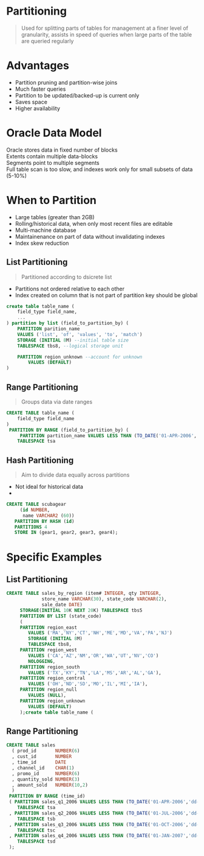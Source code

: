 # Partitioning 
> Used for splitting parts of tables for management at a finer level of granularity, assists in speed of queries when large parts of the table are queried regularly 


# Advantages  
- Partition pruning and partition-wise joins
- Much faster queries  
- Partition to be updated/backed-up is current only
- Saves space  
- Higher availability  


# Oracle Data Model 
Oracle stores data in fixed number of blocks  
Extents contain multiple data-blocks   
Segments point to multiple segments  
Full table scan is too slow, and indexes work only for small subsets of data (5-10%)

# When to Partition  
- Large tables (greater than 2GB)
- Rolling/historical data, when only most recent files are editable 
- Multi-machine database 
- Maintainenance on part of data without invalidating indexes  
- Index skew reduction

## List Partitioning  
> Partitioned according to dsicrete list   
- Partitions not ordered relative to each other 
- Index created on column that is not part of partition key should be global  

```SQL 
create table table_name (
    field_type field_name,
    ...
) partition by list (field_to_partition_by) (
    PARTITION parition_name
    VALUES ('list', 'of', 'values', 'to', 'match')
    STORAGE (INITIAL 8M) --initial table size 
    TABLESPACE tbs8, --logical storage unit  

    PARTITION region_unknown --account for unknown
        VALUES (DEFAULT)
)
```

## Range Partitioning  
> Groups data via date ranges
```SQL
CREATE TABLE table_name (
    field_type field_name
)
 PARTITION BY RANGE (field_to_partition_by) ( 
     PARTITION partition_name VALUES LESS THAN (TO_DATE('01-APR-2006','dd-MON-yyyy'))
    TABLESPACE tsa
```

## Hash Partitioning 
> Aim to divide data equally across partitions  
- Not ideal for historical data  
-
```SQL
CREATE TABLE scubagear
     (id NUMBER,
      name VARCHAR2 (60))
   PARTITION BY HASH (id)
   PARTITIONS 4 
   STORE IN (gear1, gear2, gear3, gear4);
```


# Specific Examples
## List Partitioning
```SQL
CREATE TABLE sales_by_region (item# INTEGER, qty INTEGER, 
             store_name VARCHAR(30), state_code VARCHAR(2),
             sale_date DATE)
     STORAGE(INITIAL 10K NEXT 20K) TABLESPACE tbs5 
     PARTITION BY LIST (state_code) 
     (
     PARTITION region_east
        VALUES ('MA','NY','CT','NH','ME','MD','VA','PA','NJ')
        STORAGE (INITIAL 8M) 
        TABLESPACE tbs8,
     PARTITION region_west
        VALUES ('CA','AZ','NM','OR','WA','UT','NV','CO')
        NOLOGGING,
     PARTITION region_south
        VALUES ('TX','KY','TN','LA','MS','AR','AL','GA'),
     PARTITION region_central 
        VALUES ('OH','ND','SD','MO','IL','MI','IA'),
     PARTITION region_null
        VALUES (NULL),
     PARTITION region_unknown
        VALUES (DEFAULT)
     );create table table_name (
```

## Range Partitioning 
```SQL 
CREATE TABLE sales
  ( prod_id       NUMBER(6)
  , cust_id       NUMBER
  , time_id       DATE
  , channel_id    CHAR(1)
  , promo_id      NUMBER(6)
  , quantity_sold NUMBER(3)
  , amount_sold   NUMBER(10,2)
  )
 PARTITION BY RANGE (time_id)
 ( PARTITION sales_q1_2006 VALUES LESS THAN (TO_DATE('01-APR-2006','dd-MON-yyyy'))
    TABLESPACE tsa
 , PARTITION sales_q2_2006 VALUES LESS THAN (TO_DATE('01-JUL-2006','dd-MON-yyyy'))
    TABLESPACE tsb
 , PARTITION sales_q3_2006 VALUES LESS THAN (TO_DATE('01-OCT-2006','dd-MON-yyyy'))
    TABLESPACE tsc
 , PARTITION sales_q4_2006 VALUES LESS THAN (TO_DATE('01-JAN-2007','dd-MON-yyyy'))
    TABLESPACE tsd
 );
```